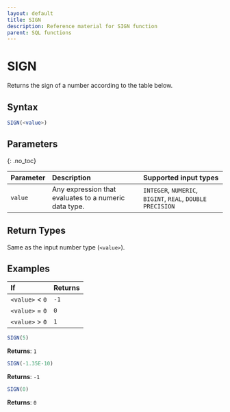 ```yaml
---
layout: default
title: SIGN
description: Reference material for SIGN function
parent: SQL functions
---
```


# SIGN

Returns the sign of a number according to the table below.

## Syntax

```sql
SIGN(<value>)
```


## Parameters
{: .no_toc}

| Parameter | Description                         |Supported input types |
| :--------- | :----------------------------------- | :---------------------|
| `value` | Any expression that evaluates to a numeric data type. | `INTEGER`, `NUMERIC`, `BIGINT`, `REAL`, `DOUBLE PRECISION` |

## Return Types
Same as the input number type (`<value>`).

## Examples

| If               | Returns |
| :--              | :------ |
| `<value>` \< `0` | `-1`   |
| `<value>` = `0`  | `0`    |
| `<value>` \> `0` | `1`    |

```sql
SIGN(5)
```

**Returns**: `1`

```sql
SIGN(-1.35E-10)
```

**Returns**: `-1`

```sql
SIGN(0)
```

**Returns**: `0`
